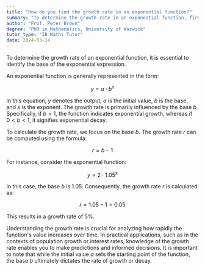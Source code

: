 ```yaml
---
title: "How do you find the growth rate in an exponential function?"
summary: "To determine the growth rate in an exponential function, first identify the base of the exponential expression."
author: "Prof. Peter Brown"
degree: "PhD in Mathematics, University of Warwick"
tutor_type: "IB Maths Tutor"
date: 2024-03-14
---
```


To determine the growth rate of an exponential function, it is essential to identify the base of the exponential expression.

An exponential function is generally represented in the form:

$$
y = a \cdot b^x
$$

In this equation, $y$ denotes the output, $a$ is the initial value, $b$ is the base, and $x$ is the exponent. The growth rate is primarily influenced by the base $b$. Specifically, if $b > 1$, the function indicates exponential growth, whereas if $0 < b < 1$, it signifies exponential decay.

To calculate the growth rate, we focus on the base $b$. The growth rate $r$ can be computed using the formula:

$$
r = b - 1
$$

For instance, consider the exponential function:

$$
y = 2 \cdot 1.05^x
$$

In this case, the base $b$ is $1.05$. Consequently, the growth rate $r$ is calculated as:

$$
r = 1.05 - 1 = 0.05
$$

This results in a growth rate of $5\%$.

Understanding the growth rate is crucial for analyzing how rapidly the function's value increases over time. In practical applications, such as in the contexts of population growth or interest rates, knowledge of the growth rate enables you to make predictions and informed decisions. It is important to note that while the initial value $a$ sets the starting point of the function, the base $b$ ultimately dictates the rate of growth or decay.
    